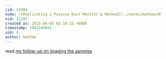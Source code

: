 ```yaml
---
cid: 12493
node: ![Replicating a Passive Dust Monitor & Method](../notes/mathew/09-02-2015/replicating-a-passive-dust-monitor-method)
nid: 12192
created_at: 2015-09-03 03:10:33 +0000
timestamp: 1441249833
uid: 4
author: mathew
---
```


read [my follow-up on imaging the samples](/notes/mathew/09-03-2015/optical-imaging-of-passive-particle-monitors)